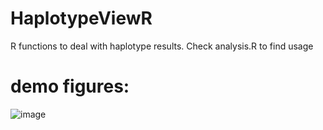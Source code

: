 # HaplotypeViewR
R functions to deal with haplotype results. Check analysis.R to find usage

# demo figures:

![image](https://user-images.githubusercontent.com/6425734/196353038-7bd2de4c-acc6-44fc-b8c5-748e9051e218.png)
